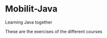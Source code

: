 Mobilit-Java
============

Learning Java together

These are the exercises of the different courses

